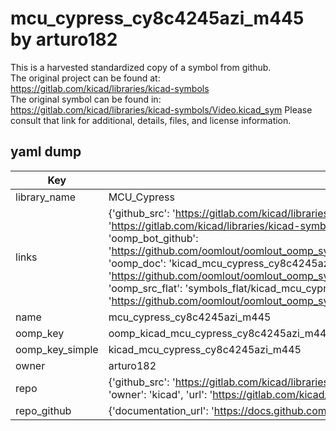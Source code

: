 # mcu_cypress_cy8c4245azi_m445 by arturo182  
This is a harvested standardized copy of a symbol from github.  
The original project can be found at:  
https://gitlab.com/kicad/libraries/kicad-symbols  
The original symbol can be found in:
https://gitlab.com/kicad/libraries/kicad-symbols/Video.kicad_sym
Please consult that link for additional, details, files, and license information.  
## yaml dump  
| Key | Value |  
| --- | --- |  
| library_name | MCU_Cypress |  
| links | {'github_src': 'https://gitlab.com/kicad/libraries/kicad-symbols/Video.kicad_sym', 'github_src_repo': 'https://gitlab.com/kicad/libraries/kicad-symbols', 'oomp_bot': 'kicad_mcu_cypress_cy8c4245azi_m445/working', 'oomp_bot_github': 'https://github.com/oomlout/oomlout_oomp_symbol_bot/tree/main/kicad_mcu_cypress_cy8c4245azi_m445/working', 'oomp_doc': 'kicad_mcu_cypress_cy8c4245azi_m445/working', 'oomp_doc_github': 'https://github.com/oomlout/oomlout_oomp_symbol_doc/tree/main/kicad_mcu_cypress_cy8c4245azi_m445/working', 'oomp_src_flat': 'symbols_flat/kicad_mcu_cypress_cy8c4245azi_m445/working', 'oomp_src_flat_github': 'https://github.com/oomlout/oomlout_oomp_symbol_src/tree/main/kicad_mcu_cypress_cy8c4245azi_m445/working'} |  
| name | mcu_cypress_cy8c4245azi_m445 |  
| oomp_key | oomp_kicad_mcu_cypress_cy8c4245azi_m445 |  
| oomp_key_simple | kicad_mcu_cypress_cy8c4245azi_m445 |  
| owner | arturo182 |  
| repo | {'github_src': 'https://gitlab.com/kicad/libraries/kicad-symbols/Video.kicad_sym', 'name': 'libraries/kicad-symbols', 'owner': 'kicad', 'url': 'https://gitlab.com/kicad/libraries/kicad-symbols'} |  
| repo_github | {'documentation_url': 'https://docs.github.com/rest/repos/repos#get-a-repository', 'message': 'Not Found'} |  

